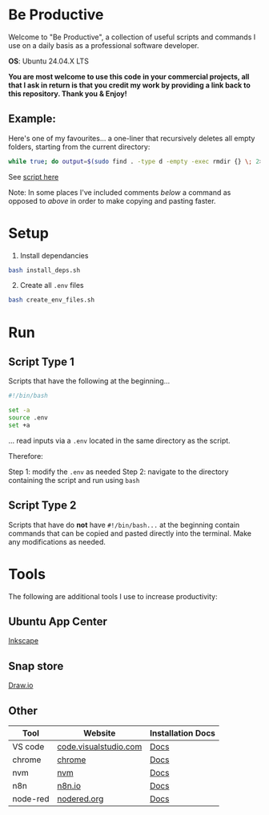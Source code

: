 # Be Productive

Welcome to "Be Productive", a collection of useful scripts and commands I use on a daily basis as a professional software developer.

**OS**: Ubuntu 24.04.X LTS

**You are most welcome to use this code in your commercial projects, all that I ask in return is that you credit my work by providing a link back to this repository. Thank you & Enjoy!**

## Example:

Here's one of my favourites... a one-liner that recursively deletes all empty folders, starting from the current directory:

```sh
while true; do output=$(sudo find . -type d -empty -exec rmdir {} \; 2>&1); echo "$output"; if [ -z "$output" ]; then echo "Output is empty."; break; fi done
```

See [script here](./folders/delete/delete_empty_dirs_one_liner.sh)

Note: In some places I've included comments *below* a command as opposed to *above* in order to make copying and pasting faster.

# Setup

1. Install dependancies

```sh
bash install_deps.sh
```

2. Create all `.env` files

```sh
bash create_env_files.sh
```

# Run

## Script Type 1

Scripts that have the following at the beginning...
```sh
#!/bin/bash

set -a
source .env
set +a
```
... read inputs via a `.env` located in the same directory as the script. 

Therefore:

Step 1: modify the `.env` as needed
Step 2: navigate to the directory containing the script and run using `bash`

## Script Type 2

Scripts that have do **not** have `#!/bin/bash...` at the beginning contain commands that can be copied and pasted directly into the terminal. Make any modifications as needed.

# Tools
The following are additional tools I use to increase productivity:

## Ubuntu App Center

[Inkscape](https://inkscape.org/)

## Snap store

[Draw.io](https://snapcraft.io/install/drawio/ubuntu#install)

## Other

| Tool     | Website                  | Installation Docs                                             |
|----------|--------------------------|---------------------------------------------------------------|
| VS code | [code.visualstudio.com](https://code.visualstudio.com/) | [Docs](https://code.visualstudio.com/download) |
| chrome | [chrome](https://www.google.com/intl/en_au/chrome/dr/download/) | [Docs](https://www.google.com/intl/en_au/chrome/dr/download/) |
| nvm      | [nvm](https://github.com/nvm-sh/nvm) | [Docs](https://github.com/nvm-sh/nvm?tab=readme-ov-file#installing-and-updating)         |
| n8n      | [n8n.io](https://n8n.io/) | [Docs](https://docs.n8n.io/hosting/installation/npm/)         |
| node-red | [nodered.org](https://nodered.org/) | [Docs](https://nodered.org/docs/getting-started/local) |